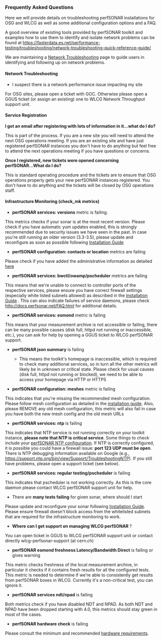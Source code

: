 ### Frequently Asked Questions 

Here we will provide details on troubleshooting perfSONAR installations for OSG and WLCG as well as some additional configuration options and a FAQ.

A good overview of existing tools provided by perfSONAR toolkit and examples how to use them to identify and isolate network problems can be found at https://fasterdata.es.net/performance-testing/troubleshooting/network-troubleshooting-quick-reference-guide/

We are maintaining a [Network Troubleshooting](../network-troubleshooting.md) page to guide users in identifying and following up on network problems.

#### Network Troubleshooting

* I suspect there is a network performance issue impacting my site

For OSG sites, please open a ticket with GOC. Otherwise please open a GGUS ticket (or assign an existing) one to WLCG Network Throughput support unit.

#### Service Registration
**I got an email after registering with lots of information in it...what do I do?** 

This is part of the process. If you are a new site you will need to attend the next OSG operations meeting. If you are an existing site and have just registered perfSONAR instances you don't have to do anything but feel free to attend the next operations meeting if you have questions or concerns.

**Once I registered, new tickets were opened concerning perfSONAR...What do I do?** 

This is standard operating procedure and the tickets are to ensure that OSG operations properly gets your new perfSONAR instances registered. You don't have to do anything and the tickets will be closed by OSG operations staff.

#### Infrastructure Monitoring (check\_mk metrics)

* **perfSONAR services: versions** metric is failing.

This metrics checks if your sonar is at the most recent version. Please check if you have automatic yum updates enabled, this is strongly recommended due to security issues we have seen in the past. In case you're still running an older version (3.3-3.5), please update and reconfigure as soon as possible following [Installation Guide](installation.md) 

* **perfSONAR configuration: contacts or location** metrics are failing 

Please check if you have added the administrative information as detailed [here](http://docs.perfsonar.net/install_config_first_time.html#updating-your-administrative-information)

* **perfSONAR services: bwctl/owamp/pscheduler** metrics are failing

This means that we're unable to connect to controller ports of the respective services, please ensure you have correct firewall settings (especially white listed subnets allowed) as described in the [Installation Guide](installation.md) . This can also indicate failures of service daemons, please check <http://docs.perfsonar.net/FAQ.html> for additional details.

* **perfSONAR services: esmond** metric is failing

This means that your measurement archive is not accessible or failing, there can be many possible causes (disk full, httpd not running or inaccessible, etc.), you can ask for help by opening a GGUS ticket to WLCG perfSONAR support. 

* **perfSONAR json summary** is failing
    -   This means the toolkit's homepage is inaccessible, which is required to check many additional services, so in turn all the other metrics will likely be in unknown or critical state. Please check for usual causes (disk full, httpd not running or blocked), we need to be able to access your homepage via HTTP or HTTPS 
    
* **perfSONAR configuration: meshes** metric is failing

This indicates that you're missing the recommended mesh configuration. Please follow mesh configuration as detailed in the [installation guide](installation.md). Also, please REMOVE any old mesh configuration, this metric will also fail in case you have both the new mesh config and the old mesh URLs 

* **perfSONAR services: ntp** is failing

This indicates that NTP service is not running correctly on your toolkit instance, **please note that NTP is critical service**. Some things to check include your [perfSONAR NTP configuration](http://docs.perfsonar.net/manage_ntp.html).  If NTP is correctly configured, it is possible you could have a firewall issue:  **port 123 UDP must be open**.   There is NTP debugging information available on Google (e.g., <https://support.ntp.org/bin/view/Support/TroubleshootingNTP>).  If you still have problems, please open a support ticket (see below).

* **perfSONAR services: regular testing/pscheduler** is failing

This indicates that pscheduler is not working correctly. As this is the core daemon please contact WLCG perfSONAR support unit for help.

* There are **many tests failing** for given sonar, where should I start

Please update and reconfigure your sonar following [Installation Guide](installation.md). Please ensure firewall doesn't block access from the whitelisted subnets that are required for the infrastructure monitoring to work. 

* **Where can I get support on managing WLCG perfSONAR** ?

You can open ticket in GGUS to WLCG perfSONAR support unit or contact directly wlcg-perfsonar-support (at cern.ch) 

* **perfSONAR esmond freshness Latency/Bandwidth Direct** is failing or gives warning

This metric checks freshness of the local measurement archive, in particular it checks if it contains fresh results for all the configured tests. This metric is needed to determine if we're able to consistently get results from perfSONAR boxes in WLCG. Currently it's a non-critical test, you can ignore it. 

* **perfSONAR services ndt/npad** is failing

Both metrics check if you have disabled NDT and NPAD. As both NDT and NPAD have been dropped starting with 4.0, this metrics should stay green in most of the cases. 

* **perfSONAR hardware check** is failing

Please consult the minimum and recommended [hardware requirements](deployment-models.md). 
